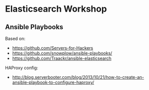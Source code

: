 Elasticsearch Workshop
======================


Ansible Playbooks
-----------------

Based on:
- https://github.com/Servers-for-Hackers
- https://github.com/snowplow/ansible-playbooks/
- https://github.com/Traackr/ansible-elasticsearch

HAProxy config:
- http://blog.serverbooter.com/blog/2013/10/21/how-to-create-an-ansible-playbook-to-configure-haproxy/
